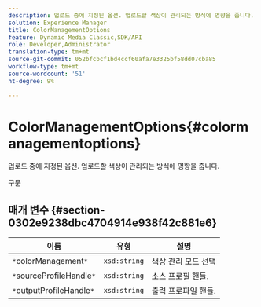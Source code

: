 ```yaml
---
description: 업로드 중에 지정된 옵션. 업로드할 색상이 관리되는 방식에 영향을 줍니다.
solution: Experience Manager
title: ColorManagementOptions
feature: Dynamic Media Classic,SDK/API
role: Developer,Administrator
translation-type: tm+mt
source-git-commit: 052bfcbcf1bd4ccf60afa7e3325bf58dd07cba85
workflow-type: tm+mt
source-wordcount: '51'
ht-degree: 9%

---
```



# ColorManagementOptions{#colormanagementoptions}

업로드 중에 지정된 옵션. 업로드할 색상이 관리되는 방식에 영향을 줍니다.

구문

## 매개 변수 {#section-0302e9238dbc4704914e938f42c881e6}

| 이름 | 유형 | 설명 |
|---|---|---|
| `*`colorManagement`*` | `xsd:string` | 색상 관리 모드 선택 |
| `*`sourceProfileHandle`*` | `xsd:string` | 소스 프로필 핸들. |
| `*`outputProfileHandle`*` | `xsd:string` | 출력 프로파일 핸들. |

